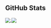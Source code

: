 ## GitHub Stats

<a href="https://github.com/micogongob/micogongob">
  <img
    align="center"
    src="https://github-readme-stats.vercel.app/api/top-langs/?username=micogongob&langs_count=10&layout=compact&theme=graywhite"
  />
</a>

<a href="https://github.com/micogongob/micogongob">
  <img
    align="center"
    src="https://github-readme-stats.vercel.app/api?username=micogongob&count_private=true&show_icons=true&theme=graywhite"
  />
</a>

<!--
**micogongob/micogongob** is a ✨ _special_ ✨ repository because its `README.md` (this file) appears on your GitHub profile.

Here are some ideas to get you started:

- 🔭 I’m currently working on ...
- 🌱 I’m currently learning ...
- 👯 I’m looking to collaborate on ...
- 🤔 I’m looking for help with ...
- 💬 Ask me about ...
- 📫 How to reach me: ...
- 😄 Pronouns: ...
- ⚡ Fun fact: ...
-->
